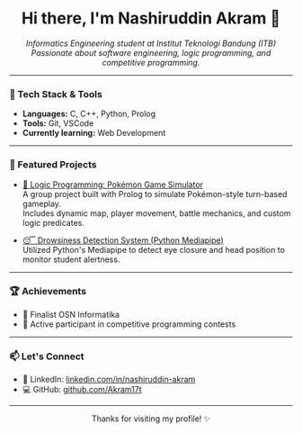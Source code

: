 <h1 align="center">Hi there, I'm Nashiruddin Akram 👋</h1>

<p align="center">
  <em>Informatics Engineering student at Institut Teknologi Bandung (ITB)<br>
  Passionate about software engineering, logic programming, and competitive programming.</em>
</p>

---

### 🔧 Tech Stack & Tools

- **Languages:** C, C++, Python, Prolog  
- **Tools:** Git, VSCode
- **Currently learning:** Web Development 

---

### 📌 Featured Projects

- [🧠 Logic Programming: Pokémon Game Simulator](https://github.com/GAIB22/praktikum-if1221-logika-komputasional-n1m0nskalcerzfamz)  
  A group project built with Prolog to simulate Pokémon-style turn-based gameplay.  
  Includes dynamic map, player movement, battle mechanics, and custom logic predicates.

- [😴 Drowsiness Detection System (Python Mediapipe)](https://github.com/YOURUSERNAME/YOUR-PROJECT)  
  Utilized Python's Mediapipe to detect eye closure and head position to monitor student alertness.

---

### 🏆 Achievements

- 🥇 Finalist OSN Informatika
- 🧠 Active participant in competitive programming contests

---

### 📫 Let's Connect

- 💼 LinkedIn: [linkedin.com/in/nashiruddin-akram](https://www.linkedin.com/in/nashiruddin-akram-8a814b348/)
- 💻 GitHub: [github.com/Akram17t](https://github.com/Akram17t)

---

<p align="center">Thanks for visiting my profile! ✨</p>
